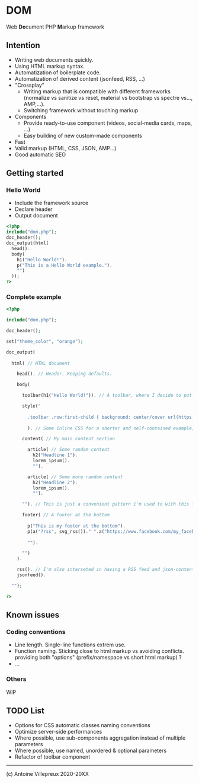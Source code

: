 # DOM

Web **Do**cument PHP **M**arkup framework

## Intention

  * Writing web documents quickly.
  * Using HTML markup syntax.
  * Automatization of boilerplate code.
  * Automatization of derived content (jsonfeed, RSS, ...)
  * "Crossplay"
    * Writing markup that is compatible with different frameworks (normalize vs sanitize vs reset, material vs bootstrap vs spectre vs..., AMP,...).
    * Switching framework without touching markup
  * Components
    * Provide ready-to-use component (videos, social-media cards, maps, ...)
    * Easy building of new custom-made components
  * Fast
  * Valid markup (HTML, CSS, JSON, AMP...)
  * Good automatic SEO

## Getting started

### Hello World

  * Include the framework source
  * Declare header
  * Output document

```php
<?php
include("dom.php");
doc_header();
doc_output(html(
  head().
  body(
    h1("Hello World!").
    p("This is a Hello World example.").
    "")
  ));
?>
```

### Complete example

```php
<?php

include("dom.php"); 

doc_header();

set("theme_color", "orange");

doc_output(
  
  html( // HTML document

    head(). // Header. Keeping defaults.

    body(

      toolbar(h1("Hello World!")). // A toolbar, where I decide to put my level-1 headline

      style(" 
        
        .toolbar .row:first-child { background: center/cover url(https://images.unsplash.com/photo-1445586831130-7f00f5eac0f2); }"
        
        ). // Some inline CSS for a shorter and self-contained example, but of course could be defined in a separated .css stylesheet

      content( // My main content section

        article( // Some random content
          h2("Headline 1").
          lorem_ipsum().
          "").

        article( // Some more random content
          h2("Headline 2").
          lorem_ipsum().
          "").

      ""). // This is just a convenient pattern i'm used to with this framework

      footer( // A footer at the bottom
        
        p("This is my footer at the bottom").
        p(a("?rss", svg_rss())." ".a("https://www.facebook.com/my_facebook", svg_facebook())).
        
        "").

      "")
    ).

    rss(). // I'm also interseted in having a RSS feed and json-content from my content
    jsonfeed().

  "");

?>
```

## Known issues

### Coding conventions

  * Line length. Single-line functions extrem use.
  * Function naming. Sticking close to html markup vs avoiding conflicts. providing both "options" (prefix/namespace vs short html markup) ?
  * ...

### Others

WIP

## TODO List

  * Options for CSS automatic classes naming conventions
  * Optimize server-side performances
  * Where possible, use sub-components aggregation instead of multiple parameters
  * Where possible, use named, unordered & optional parameters
  * Refactor of toolbar component

----

(c) Antoine Villepreux 2020-20XX

